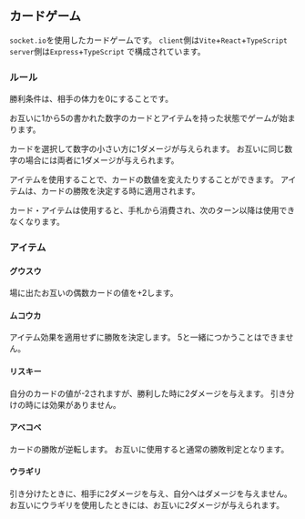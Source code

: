 ## カードゲーム
`socket.io`を使用したカードゲームです。
`client`側は`Vite`+`React`+`TypeScript`
`server`側は`Express`+`TypeScript` 
で構成されています。

### ルール
勝利条件は、相手の体力を0にすることです。

お互いに1から5の書かれた数字のカードとアイテムを持った状態でゲームが始まります。

カードを選択して数字の小さい方に1ダメージが与えられます。
お互いに同じ数字の場合には両者に1ダメージが与えられます。

アイテムを使用することで、カードの数値を変えたりすることができます。
アイテムは、カードの勝敗を決定する時に適用されます。

カード・アイテムは使用すると、手札から消費され、次のターン以降は使用できなくなります。

### アイテム
#### グウスウ
場に出たお互いの偶数カードの値を+2します。
#### ムコウカ
アイテム効果を適用せずに勝敗を決定します。
5と一緒につかうことはできません。
#### リスキー
自分のカードの値が-2されますが、勝利した時に2ダメージを与えます。
引き分けの時には効果がありません。
#### アベコベ
カードの勝敗が逆転します。
お互いに使用すると通常の勝敗判定となります。
#### ウラギリ
引き分けたときに、相手に2ダメージを与え、自分へはダメージを与えません。
お互いにウラギリを使用したときには、お互いに2ダメージが与えられます。